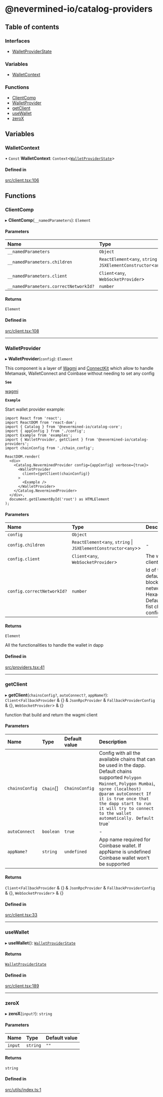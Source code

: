 # @nevermined-io/catalog-providers

## Table of contents

### Interfaces

- [WalletProviderState](interfaces/WalletProviderState.md)

### Variables

- [WalletContext](modules.md#walletcontext)

### Functions

- [ClientComp](modules.md#clientcomp)
- [WalletProvider](modules.md#walletprovider)
- [getClient](modules.md#getclient)
- [useWallet](modules.md#usewallet)
- [zeroX](modules.md#zerox)

## Variables

### WalletContext

• `Const` **WalletContext**: `Context`<[`WalletProviderState`](interfaces/WalletProviderState.md)\>

#### Defined in

[src/client.tsx:106](https://github.com/nevermined-io/components-catalog/blob/47f3928/providers/src/client.tsx#L106)

## Functions

### ClientComp

▸ **ClientComp**(`__namedParameters`): `Element`

#### Parameters

| Name | Type |
| :------ | :------ |
| `__namedParameters` | `Object` |
| `__namedParameters.children` | `ReactElement`<`any`, `string` \| `JSXElementConstructor`<`any`\>\> |
| `__namedParameters.client` | `Client`<`any`, `WebSocketProvider`\> |
| `__namedParameters.correctNetworkId?` | `number` |

#### Returns

`Element`

#### Defined in

[src/client.tsx:108](https://github.com/nevermined-io/components-catalog/blob/47f3928/providers/src/client.tsx#L108)

___

### WalletProvider

▸ **WalletProvider**(`config`): `Element`

This component is a layer of [Wagmi](https://wagmi.sh/docs/getting-started) and [ConnectKit](https://docs.family.co/connectkit)
which allow to handle Metamask, WalletConnect and Coinbase without needing to set any config

**`See`**

[wagmi](https://wagmi.sh/docs/getting-started)

**`Example`**

Start wallet provider example:

```tsx
import React from 'react';
import ReactDOM from 'react-dom';
import { Catalog } from '@nevermined-io/catalog-core';
import { appConfig } from './config';
import Example from 'examples';
import { WalletProvider, getClient } from '@nevermined-io/catalog-providers';
import chainConfig from './chain_config';

ReactDOM.render(
  <div>
    <Catalog.NeverminedProvider config={appConfig} verbose={true}>
      <WalletProvider
        client={getClient(chainConfig)}
      >
        <Example />
      </WalletProvider>
    </Catalog.NeverminedProvider>
  </div>,
  document.getElementById('root') as HTMLElement
);
```

#### Parameters

| Name | Type | Description |
| :------ | :------ | :------ |
| `config` | `Object` |  |
| `config.children` | `ReactElement`<`any`, `string` \| `JSXElementConstructor`<`any`\>\> | - |
| `config.client` | `Client`<`any`, `WebSocketProvider`\> | The wagmi client object |
| `config.correctNetworkId?` | `number` | Id of the default blockchain network in Hexadecimal. Default the fist chain configured |

#### Returns

`Element`

All the functionalities to handle the wallet in dapp

#### Defined in

[src/providers.tsx:41](https://github.com/nevermined-io/components-catalog/blob/47f3928/providers/src/providers.tsx#L41)

___

### getClient

▸ **getClient**(`chainsConfig?`, `autoConnect?`, `appName?`): `Client`<`FallbackProvider` & {} & `JsonRpcProvider` & `FallbackProviderConfig` & {}, `WebSocketProvider`\> & {}

function that build and return the wagmi client

#### Parameters

| Name | Type | Default value | Description |
| :------ | :------ | :------ | :------ |
| `chainsConfig` | `Chain`[] | `ChainsConfig` | Config with all the available chains that can be used in the dapp. Default chains supported `Polygon Mainnet`, `Polygon Mumbai`, `spree (localhost) @param autoConnect If it is true once that the dapp start to run it will try to connect to the wallet automatically. Default `true` |
| `autoConnect` | `boolean` | `true` | - |
| `appName?` | `string` | `undefined` | App name required for Coinbase wallet. If appName is undefined Coinbase wallet won't be supported |

#### Returns

`Client`<`FallbackProvider` & {} & `JsonRpcProvider` & `FallbackProviderConfig` & {}, `WebSocketProvider`\> & {}

#### Defined in

[src/client.tsx:33](https://github.com/nevermined-io/components-catalog/blob/47f3928/providers/src/client.tsx#L33)

___

### useWallet

▸ **useWallet**(): [`WalletProviderState`](interfaces/WalletProviderState.md)

#### Returns

[`WalletProviderState`](interfaces/WalletProviderState.md)

#### Defined in

[src/client.tsx:189](https://github.com/nevermined-io/components-catalog/blob/47f3928/providers/src/client.tsx#L189)

___

### zeroX

▸ **zeroX**(`input?`): `string`

#### Parameters

| Name | Type | Default value |
| :------ | :------ | :------ |
| `input` | `string` | `""` |

#### Returns

`string`

#### Defined in

[src/utils/index.ts:1](https://github.com/nevermined-io/components-catalog/blob/47f3928/providers/src/utils/index.ts#L1)
